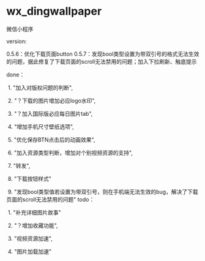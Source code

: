 # wx_dingwallpaper
微信小程序

version:

 0.5.6：优化下载页面button
 0.5.7：发现bool类型设置为带双引号的格式无法生效的问题，据此修复了下载页面的scroll无法禁用的问题；加入下拉刷新、触底提示


done：

  1.  "加入对版权问题的判断",
  
  2.  "？下载的图片增加必应logo水印",
  
  3.  "？加入国际版必应每日图片tab",
  
  4.  "增加手机尺寸壁纸选项",
  
  5.  "优化保存BTN点击后的动画效果",
  
  6.  "加入资源类型判断，增加对个别视频资源的支持",
  
  7.  "转发",
  
  8.  "下载按钮样式"
  
  9. "发现bool类型值若设置为带双引号，则在手机端无法生效的bug，解决了下载页面的scroll无法禁用的问题"
 todo：
 
  1.  "补充详细图片故事"
  
  2.  "？增加收藏功能",
  
  3.  "视频资源加速",
  
  4.  "图片加载加速"
